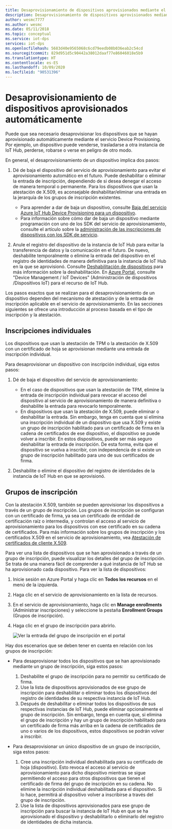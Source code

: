 ```yaml
---
title: Desaprovisionamiento de dispositivos aprovisionados mediante el servicio Azure IoT Hub Device Provisioning
description: Desaprovisionamiento de dispositivos aprovisionados mediante el servicio Azure IoT Hub Device Provisioning Service (DPS)
author: wesmc7777
ms.author: wesmc
ms.date: 05/11/2018
ms.topic: conceptual
ms.service: iot-dps
services: iot-dps
ms.openlocfilehash: 5683d40e9565068c6cd79eedb08b036eab2c54cd
ms.sourcegitcommit: 829d951d5c90442a38012daaf77e86046018e5b9
ms.translationtype: HT
ms.contentlocale: es-ES
ms.lasthandoff: 10/09/2020
ms.locfileid: "90531396"
---
```

# <a name="how-to-deprovision-devices-that-were-previously-auto-provisioned"></a>Desaprovisionamiento de dispositivos aprovisionados automáticamente 

Puede que sea necesario desaprovisionar los dispositivos que se hayan aprovisionado automáticamente mediante el servicio Device Provisioning. Por ejemplo, un dispositivo puede venderse, trasladarse a otra instancia de IoT Hub, perderse, robarse o verse en peligro de otro modo. 

En general, el desaprovisionamiento de un dispositivo implica dos pasos:

1. Dé de baja el dispositivo del servicio de aprovisionamiento para evitar el aprovisionamiento automático en el futuro. Puede deshabilitar o eliminar la entrada de inscripción, dependiendo de si desea denegar el acceso de manera temporal o permanente. Para los dispositivos que usan la atestación de X.509, es aconsejable deshabilitar/eliminar una entrada en la jerarquía de los grupos de inscripción existentes.  
 
   - Para aprender a dar de baja un dispositivo, consulte [Baja del servicio Azure IoT Hub Device Provisioning para un dispositivo](how-to-revoke-device-access-portal.md).
   - Para información sobre cómo dar de baja un dispositivo mediante programación con uno de los SDK del servicio de aprovisionamiento, consulte el artículo sobre la [administración de las inscripciones de dispositivos con los SDK de servicio](how-to-manage-enrollments-sdks.md).

2. Anule el registro del dispositivo de la instancia de IoT Hub para evitar la transferencia de datos y la comunicación en el futuro. De nuevo, deshabilite temporalmente o elimine la entrada del dispositivo en el registro de identidades de manera definitiva para la instancia de IoT Hub en la que se aprovisionó. Consulte [Deshabilitación de dispositivos](/azure/iot-hub/iot-hub-devguide-identity-registry#disable-devices) para más información sobre la deshabilitación. En [Azure Portal](https://portal.azure.com), consulte "Device Management / IoT Devices" (Administración de dispositivos /Dispositivos IoT) para el recurso de IoT Hub.

Los pasos exactos que se realizan para el desaprovisionamiento de un dispositivo dependen del mecanismo de atestación y de la entrada de inscripción aplicable en el servicio de aprovisionamiento. En las secciones siguientes se ofrece una introducción al proceso basada en el tipo de inscripción y la atestación.

## <a name="individual-enrollments"></a>Inscripciones individuales
Los dispositivos que usan la atestación de TPM o la atestación de X.509 con un certificado de hoja se aprovisionan mediante una entrada de inscripción individual. 

Para desaprovisionar un dispositivo con inscripción individual, siga estos pasos: 

1. Dé de baja el dispositivo del servicio de aprovisionamiento:

   - En el caso de dispositivos que usan la atestación de TPM, elimine la entrada de inscripción individual para revocar el acceso del dispositivo al servicio de aprovisionamiento de manera definitiva o deshabilite la entrada para revocarlo temporalmente. 
   - En dispositivos que usan la atestación de X.509, puede eliminar o deshabilitar la entrada. Sin embargo, tenga en cuenta que si elimina una inscripción individual de un dispositivo que usa X.509 y existe un grupo de inscripción habilitado para un certificado de firma en la cadena de certificados de ese dispositivo, el dispositivo se puede volver a inscribir. En estos dispositivos, puede ser más seguro deshabilitar la entrada de inscripción. De esta forma, evita que el dispositivo se vuelva a inscribir, con independencia de si existe un grupo de inscripción habilitado para uno de sus certificados de firma.

2. Deshabilite o elimine el dispositivo del registro de identidades de la instancia de IoT Hub en que se aprovisionó. 


## <a name="enrollment-groups"></a>Grupos de inscripción
Con la atestación X.509, también se pueden aprovisionar los dispositivos a través de un grupo de inscripción. Los grupos de inscripción se configuran con un certificado de firma, ya sea un certificado de entidad de certificación raíz o intermedia, y controlan el acceso al servicio de aprovisionamiento para los dispositivos con ese certificado en su cadena de certificados. Para más información sobre los grupos de inscripción y los certificados X.509 en el servicio de aprovisionamiento, vea [Atestación de certificados de cliente X.509](concepts-x509-attestation.md). 

Para ver una lista de dispositivos que se han aprovisionado a través de un grupo de inscripción, puede visualizar los detalles del grupo de inscripción. Se trata de una manera fácil de comprender a qué instancia de IoT Hub se ha aprovisionado cada dispositivo. Para ver la lista de dispositivos: 

1. Inicie sesión en Azure Portal y haga clic en **Todos los recursos** en el menú de la izquierda.
2. Haga clic en el servicio de aprovisionamiento en la lista de recursos.
3. En el servicio de aprovisionamiento, haga clic en **Manage enrollments** (Administrar inscripciones) y seleccione la pestaña **Enrollment Groups** (Grupos de inscripción).
4. Haga clic en el grupo de inscripción para abrirlo.

   ![Ver la entrada del grupo de inscripción en el portal](./media/how-to-unprovision-devices/view-enrollment-group.png)

Hay dos escenarios que se deben tener en cuenta en relación con los grupos de inscripción:

- Para desaprovisionar todos los dispositivos que se han aprovisionado mediante un grupo de inscripción, siga estos pasos:
  1. Deshabilite el grupo de inscripción para no permitir su certificado de firma. 
  2. Use la lista de dispositivos aprovisionados de ese grupo de inscripción para deshabilitar o eliminar todos los dispositivos del registro de identidades de su respectiva instancia de IoT Hub. 
  3. Después de deshabilitar o eliminar todos los dispositivos de sus respectivas instancias de IoT Hub, puede eliminar opcionalmente el grupo de inscripción. Sin embargo, tenga en cuenta que, si elimina el grupo de inscripción y hay un grupo de inscripción habilitado para un certificado de firma más arriba en la cadena de certificados de uno o varios de los dispositivos, estos dispositivos se podrán volver a inscribir. 

- Para desaprovisionar un único dispositivo de un grupo de inscripción, siga estos pasos:
  1. Cree una inscripción individual deshabilitada para su certificado de hoja (dispositivo). Esto revoca el acceso al servicio de aprovisionamiento para dicho dispositivo mientras se sigue permitiendo el acceso para otros dispositivos que tienen el certificado de firma del grupo de inscripción en su cadena. No elimine la inscripción individual deshabilitada para el dispositivo. Si lo hace, permitirá al dispositivo volver a inscribirse a través del grupo de inscripción. 
  2. Use la lista de dispositivos aprovisionados para ese grupo de inscripción para buscar la instancia de IoT Hub en que se ha aprovisionado el dispositivo y deshabilitarlo o eliminarlo del registro de identidades de dicha instancia. 
